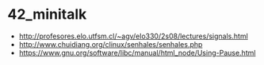 # 42_minitalk

- http://profesores.elo.utfsm.cl/~agv/elo330/2s08/lectures/signals.html
- http://www.chuidiang.org/clinux/senhales/senhales.php
- https://www.gnu.org/software/libc/manual/html_node/Using-Pause.html
